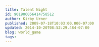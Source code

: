 ```yaml
---
title: Talent Night
id: 901906056414758512
author: Kirby Urner
published: 2009-07-18T10:03:00.000-07:00
updated: 2014-10-20T08:52:29.484-07:00
blog: world_game
tags: 
---
```



